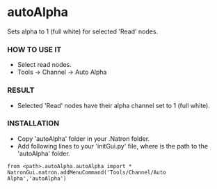 # autoAlpha

Sets alpha to 1 (full white) for selected 'Read' nodes.

### HOW TO USE IT

* Select read nodes.
* Tools -> Channel -> Auto Alpha

### RESULT

* Selected 'Read' nodes have their alpha channel set to 1 (full white).

### INSTALLATION

* Copy 'autoAlpha' folder in your .Natron folder.
* Add following lines to your 'initGui.py' file, where <path> is the path to the 'autoAlpha' folder.

```
from <path>.autoAlpha.autoAlpha import *
NatronGui.natron.addMenuCommand('Tools/Channel/Auto Alpha','autoAlpha')
```
